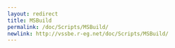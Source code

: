 ```yaml
---
layout: redirect
title: MSBuild
permalink: /doc/Scripts/MSBuild/
newlink: http://vssbe.r-eg.net/doc/Scripts/MSBuild/
---
```

